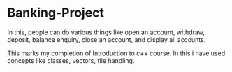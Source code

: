 # Banking-Project

In this, people can do various things like open an account, withdraw, deposit, balance enquiry, close an account, and display all accounts.

This marks my completion of Introduction to c++ course.
In this i have used concepts like classes, vectors, file handling.

